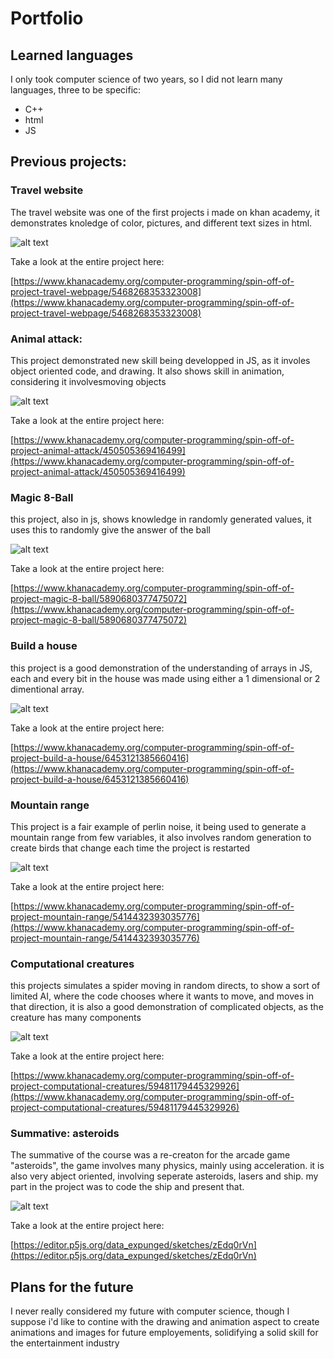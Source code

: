 # Portfolio

## Learned languages
I only took computer science of two years, so I did not learn many languages, three to be specific:
 - C++
 - html
 - JS

## Previous projects:

### Travel website
The travel website was one of the first projects i made on khan academy, it demonstrates knoledge of color, pictures, and different text sizes in html.

![alt text](https://www.khanacademy.org/computer-programming/spin-off-of-project-travel-webpage/5468268353323008/5721036024709120.png)

Take a look at the entire project here:

[https://www.khanacademy.org/computer-programming/spin-off-of-project-travel-webpage/5468268353323008](https://www.khanacademy.org/computer-programming/spin-off-of-project-travel-webpage/5468268353323008)

### Animal attack:
This project demonstrated new skill being developped in JS, as it involes object oriented code, and drawing. It also shows skill in animation, considering it involvesmoving objects

![alt text](https://www.khanacademy.org/computer-programming/spin-off-of-project-animal-attack/4505053694164992/5767494685949952.png)

Take a look at the entire project here:

[https://www.khanacademy.org/computer-programming/spin-off-of-project-animal-attack/450505369416499](https://www.khanacademy.org/computer-programming/spin-off-of-project-animal-attack/450505369416499)

### Magic 8-Ball
this project, also in js, shows knowledge in randomly generated values, it uses this to randomly give the answer of the ball

![alt text](https://www.khanacademy.org/computer-programming/spin-off-of-project-magic-8-ball/5890680377475072/5667168544882688.png)

Take a look at the entire project here:

[https://www.khanacademy.org/computer-programming/spin-off-of-project-magic-8-ball/5890680377475072](https://www.khanacademy.org/computer-programming/spin-off-of-project-magic-8-ball/5890680377475072)

### Build a house
this project is a good demonstration of the understanding of arrays in JS, each and every bit in the house was made using either a 1 dimensional or 2 dimentional array.

![alt text](https://www.khanacademy.org/computer-programming/spin-off-of-project-build-a-house/6453121385660416/5654153720233984.png)

Take a look at the entire project here:

[https://www.khanacademy.org/computer-programming/spin-off-of-project-build-a-house/6453121385660416](https://www.khanacademy.org/computer-programming/spin-off-of-project-build-a-house/6453121385660416)

### Mountain range
This project is a fair example of perlin noise, it being used to generate a mountain range from few variables, it also involves random generation to create birds that change each time the project is restarted

![alt text](https://www.khanacademy.org/computer-programming/spin-off-of-project-mountain-range/5414432393035776/5651874166341632.png)

Take a look at the entire project here:

[https://www.khanacademy.org/computer-programming/spin-off-of-project-mountain-range/5414432393035776](https://www.khanacademy.org/computer-programming/spin-off-of-project-mountain-range/5414432393035776)

### Computational creatures
this projects simulates a spider moving in random directs, to show a sort of limited AI, where the code chooses where it wants to move, and moves in that direction, it is also a good demonstration of complicated objects, as the creature has many components

![alt text](https://www.khanacademy.org/computer-programming/spin-off-of-project-computational-creatures/5948117944532992/5649050225344512.png)

Take a look at the entire project here:

[https://www.khanacademy.org/computer-programming/spin-off-of-project-computational-creatures/59481179445329926](https://www.khanacademy.org/computer-programming/spin-off-of-project-computational-creatures/59481179445329926)

### Summative: asteroids
The summative of the course was a re-creaton for the arcade game "asteroids", the game involves many physics, mainly using acceleration. it is also very abject oriented, involving seperate asteroids, lasers and ship. my part in the project was to code the ship and present that.

![alt text](https://www.khanacademy.org/computer-programming/thing/5606003937542144/5707702298738688.png)

Take a look at the entire project here:

[https://editor.p5js.org/data_expunged/sketches/zEdq0rVn](https://editor.p5js.org/data_expunged/sketches/zEdq0rVn)

## Plans for the future
I never really considered my future with computer science, though I suppose i'd like to contine with the drawing and animation aspect to create animations and images for future employements, solidifying a solid skill for the entertainment industry
